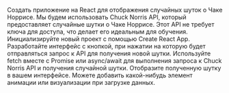 Создать приложение на React для отображения случайных шуток о Чаке Норрисе.
Мы будем использовать Chuck Norris API, который предоставляет случайные шутки о Чаке Норрисе. Этот
API не требует ключа для доступа, что делает его идеальным для обучения.
Инициализируйте новый проект с помощью Create React App.
Разработайте интерфейс с кнопкой, при нажатии на которую будет отправляться запрос к API для
получения новой шутки.
Используйте fetch вместе с Promise или async/await для выполнения запроса к Chuck Norris API и получения
случайной шутки.
Отобразите полученную шутку в вашем интерфейсе. Можете добавить какой-нибудь элемент анимации или
визуализации при загрузке данных.
